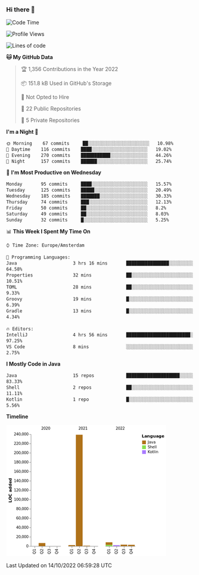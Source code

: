 ### Hi there 👋


<!--START_SECTION:waka-->
![Code Time](http://img.shields.io/badge/Code%20Time-2%2C519%20hrs%2028%20mins-blue)

![Profile Views](http://img.shields.io/badge/Profile%20Views-6-blue)

![Lines of code](https://img.shields.io/badge/From%20Hello%20World%20I%27ve%20Written-265%20Thousand%20lines%20of%20code-blue)

**🐱 My GitHub Data** 

> 🏆 1,356 Contributions in the Year 2022
 > 
> 📦 151.8 kB Used in GitHub's Storage 
 > 
> 🚫 Not Opted to Hire
 > 
> 📜 22 Public Repositories 
 > 
> 🔑 5 Private Repositories  
 > 
**I'm a Night 🦉** 

```text
🌞 Morning    67 commits     ██░░░░░░░░░░░░░░░░░░░░░░░   10.98% 
🌆 Daytime    116 commits    ████░░░░░░░░░░░░░░░░░░░░░   19.02% 
🌃 Evening    270 commits    ███████████░░░░░░░░░░░░░░   44.26% 
🌙 Night      157 commits    ██████░░░░░░░░░░░░░░░░░░░   25.74%

```
📅 **I'm Most Productive on Wednesday** 

```text
Monday       95 commits     ████░░░░░░░░░░░░░░░░░░░░░   15.57% 
Tuesday      125 commits    █████░░░░░░░░░░░░░░░░░░░░   20.49% 
Wednesday    185 commits    ███████░░░░░░░░░░░░░░░░░░   30.33% 
Thursday     74 commits     ███░░░░░░░░░░░░░░░░░░░░░░   12.13% 
Friday       50 commits     ██░░░░░░░░░░░░░░░░░░░░░░░   8.2% 
Saturday     49 commits     ██░░░░░░░░░░░░░░░░░░░░░░░   8.03% 
Sunday       32 commits     █░░░░░░░░░░░░░░░░░░░░░░░░   5.25%

```


📊 **This Week I Spent My Time On** 

```text
⌚︎ Time Zone: Europe/Amsterdam

💬 Programming Languages: 
Java                     3 hrs 16 mins       ████████████████░░░░░░░░░   64.58% 
Properties               32 mins             ██░░░░░░░░░░░░░░░░░░░░░░░   10.51% 
TOML                     28 mins             ██░░░░░░░░░░░░░░░░░░░░░░░   9.33% 
Groovy                   19 mins             █░░░░░░░░░░░░░░░░░░░░░░░░   6.39% 
Gradle                   13 mins             █░░░░░░░░░░░░░░░░░░░░░░░░   4.34%

🔥 Editors: 
IntelliJ                 4 hrs 56 mins       ████████████████████████░   97.25% 
VS Code                  8 mins              ░░░░░░░░░░░░░░░░░░░░░░░░░   2.75%

```

**I Mostly Code in Java** 

```text
Java                     15 repos            ████████████████████░░░░░   83.33% 
Shell                    2 repos             ██░░░░░░░░░░░░░░░░░░░░░░░   11.11% 
Kotlin                   1 repo              █░░░░░░░░░░░░░░░░░░░░░░░░   5.56%

```


**Timeline**

![Chart not found](https://raw.githubusercontent.com/powercasgamer/powercasgamer/master/charts/bar_graph.png) 


 Last Updated on 14/10/2022 06:59:28 UTC
<!--END_SECTION:waka-->
